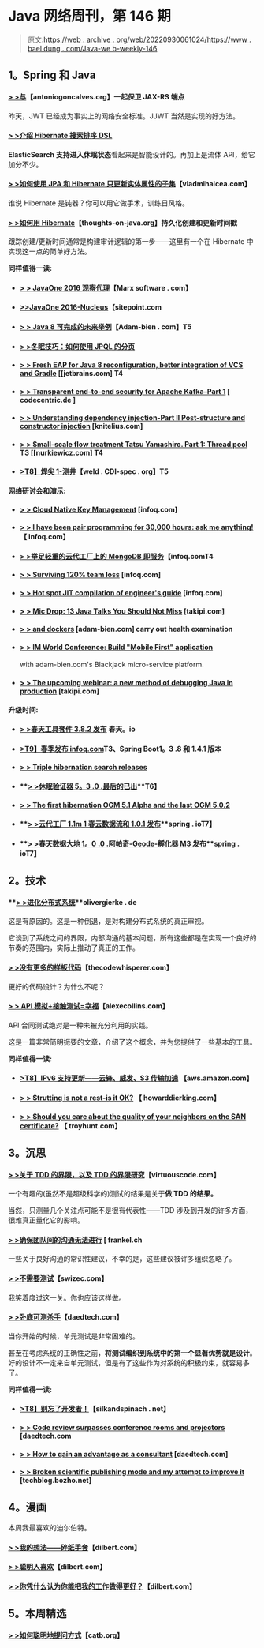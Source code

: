 # Java 网络周刊，第 146 期

> 原文:[https://web . archive . org/web/20220930061024/https://www . bael dung . com/Java-we b-weekly-146](https://web.archive.org/web/20220930061024/https://www.baeldung.com/java-web-weekly-146)

## **1。Spring 和 Java**

#### **[> >与](https://web.archive.org/web/20220812055044/https://antoniogoncalves.org/2016/10/03/securing-jax-rs-endpoints-with-jwt/)**【antoniogoncalves.org】一起保卫 JAX-RS 端点

昨天，JWT 已经成为事实上的网络安全标准。JJWT 当然是实现的好方法。

#### **[> >介绍 Hibernate 搜索排序 DSL](https://web.archive.org/web/20220812055044/http://in.relation.to/2016/10/10/introducing-hibernate-search-sort-dsl/)**

**ElasticSearch 支持进入休眠状态**看起来是智能设计的。再加上是流体 API，给它加分不少。

#### **[> >如何使用 JPA 和 Hibernate 只更新实体属性的子集](https://web.archive.org/web/20220812055044/https://vladmihalcea.com/2016/10/11/how-to-update-only-a-subset-of-entity-attributes-using-jpa-and-hibernate/)**【vladmihalcea.com】

谁说 Hibernate 是钝器？你可以用它做手术，训练日风格。

#### **[> >如何用 Hibernate](https://web.archive.org/web/20220812055044/http://www.thoughts-on-java.org/persist-creation-update-timestamps-hibernate/)**【thoughts-on-java.org】持久化创建和更新时间戳

跟踪创建/更新时间通常是构建审计逻辑的第一步——这里有一个在 Hibernate 中实现这一点的简单好方法。

**同样值得一读:**

*   #### **[> > JavaOne 2016 观察代理](https://web.archive.org/web/20220812055044/https://marxsoftware.blogspot.com/2016/10/javaone-2016-observations-by-proxy.html)**【Marx software . com】

*   #### **[>>JavaOne 2016-Nucleus](https://web.archive.org/web/20220812055044/https://www.sitepoint.com/javaone-2016-nucleus/)**【sitepoint.com

*   #### **[> > Java 8 可完成的未来举例](https://web.archive.org/web/20220812055044/http://www.adam-bien.com/roller/abien/entry/java_8_completablefuture_example)**【Adam-bien . com】T5

*   #### **[> >冬眠技巧：如何使用 JPQL 的分页](https://web.archive.org/web/20220812055044/http://www.thoughts-on-java.org/hibernate-tips-use-pagination-jpql/)**

*   #### **[> > Fresh EAP for Java 8 reconfiguration, better integration of VCS and Gradle](https://web.archive.org/web/20220812055044/https://blog.jetbrains.com/idea/2016/10/intellij-idea-2016-3-eap-refactorings-to-java-8-vcs-integration-and-gradle/)** [[jetbrains.com] T4

*   #### **[> > Transparent end-to-end security for Apache Kafka–Part 1](https://web.archive.org/web/20220812055044/https://blog.codecentric.de/en/2016/10/transparent-end-end-security-apache-kafka-part-1/)** [ codecentric.de ]

*   #### **[> > Understanding dependency injection-Part II Post-structure and constructor injection](https://web.archive.org/web/20220812055044/https://www.knitelius.com/2016/10/05/understanding-dependency-injection-part-2-postconstruct-and-constructor-injection/)** [knitelius.com]

*   #### **[> > Small-scale flow treatment Tatsu Yamashiro. Part 1: Thread pool](https://web.archive.org/web/20220812055044/http://www.nurkiewicz.com/2016/10/small-scale-stream-processing-kata-part.html) T3 [[nurkiewicz.com] T4**

*   #### **[>T8】焊尖 1-测井](https://web.archive.org/web/20220812055044/http://weld.cdi-spec.org/news/2016/10/01/tip1-logging/)**【weld . CDI-spec . org】T5

**网络研讨会和演示:**

*   #### **[> > Cloud Native Key Management](https://web.archive.org/web/20220812055044/https://www.infoq.com/presentations/cloud-native-key-management)** [infoq.com]

*   #### **[> > I have been pair programming for 30,000 hours: ask me anything!](https://web.archive.org/web/20220812055044/https://www.infoq.com/presentations/panel-pair-programming)** 【 infoq.com】

*   #### **[> >举足轻重的云代工厂上的 MongoDB 即服务](https://web.archive.org/web/20220812055044/https://www.infoq.com/presentations/mongodb-cloud-foundry)【infoq.comT4**

*   #### **[> > Surviving 120% team loss](https://web.archive.org/web/20220812055044/https://www.infoq.com/presentations/team-change)** [infoq.com]

*   #### **[> > Hot spot JIT compilation of engineer's guide](https://web.archive.org/web/20220812055044/https://www.infoq.com/presentations/openjdk8-hotspot)** [infoq.com]

*   #### **[> > Mic Drop: 13 Java Talks You Should Not Miss](https://web.archive.org/web/20220812055044/http://blog.takipi.com/conference-season-mic-drop-13-java-talks-that-you-shouldnt-miss/)** [takipi.com]

*   #### **[> > and dockers](https://web.archive.org/web/20220812055044/http://www.adam-bien.com/roller/abien/entry/implementing_health_checks_with_docker)** [adam-bien.com] carry out health examination

*   #### **[> > IM World Conference: Build "Mobile First" application](https://web.archive.org/web/20220812055044/http://www.adam-bien.com/roller/abien/entry/imworld_session_building_mobile_first)**

    with adam-bien.com's Blackjack micro-service platform.
*   #### **[> > The upcoming webinar: a new method of debugging Java in production](https://web.archive.org/web/20220812055044/http://blog.takipi.com/upcoming-webinar-the-new-way-to-debug-java-in-production/)** [takipi.com]

**升级时间:**

*   #### **[> >春天工具套件 3.8.2 发布](https://web.archive.org/web/20220812055044/https://spring.io/blog/2016/10/07/spring-tool-suite-3-8-2-released)** 春天。io

*   #### **[>T9】春季发布 infoq.com](https://web.archive.org/web/20220812055044/https://www.infoq.com/news/2016/10/spring-releases-boot)T3、Spring Boot1。3 .8 和 1.4.1 版本**

*   #### **[> > Triple hibernation search releases](https://web.archive.org/web/20220812055044/http://in.relation.to/2016/10/06/TripleHibernateSearchRelease/)**

*   #### **[> >休眠验证器 5。3 .0 .最后的已出](https://web.archive.org/web/20220812055044/http://in.relation.to/2016/10/11/hibernate-validator-530-final-out/)**T6】

*   #### **[> > The first hibernation OGM 5.1 Alpha and the last OGM 5.0.2](https://web.archive.org/web/20220812055044/http://in.relation.to/2016/10/10/hibernate-ogm-5-1-alpha-and-5-0-2-released/)**

*   #### **[> >云代工厂 1.1m 1 春云数据流和 1.0.1 发布](https://web.archive.org/web/20220812055044/https://spring.io/blog/2016/10/06/spring-cloud-data-flow-for-cloud-foundry-1-1m1-and-1-0-1-released)**spring . ioT7】

*   #### **[> >春天数据大地 1。0 .0 .阿帕奇-Geode-孵化器 M3 发布](https://web.archive.org/web/20220812055044/https://spring.io/blog/2016/10/11/spring-data-geode-1-0-0-apache-geode-incubating-m3-released)**spring . ioT7】

## **2。技术**

#### **[> >进化分布式系统](https://web.archive.org/web/20220812055044/http://olivergierke.de/2016/10/evolving-distributed-systems/)**olivergierke . de

这是有原因的。这是一种倒退，是对构建分布式系统的真正审视。

它谈到了系统之间的界限，内部沟通的基本问题，所有这些都是在实现一个良好的节奏的范围内，实际上推动了真正的工作。

#### **[> >没有更多的样板代码](https://web.archive.org/web/20220812055044/http://blog.thecodewhisperer.com/permalink/no-more-boilerplate-code)**【thecodewhisperer.com】

更好的代码设计？为什么不呢？

#### **[> > API 模拟+接触测试=幸福](https://web.archive.org/web/20220812055044/http://www.alexecollins.com/api-simulation-plus-contact-testing-equals-happiness/)**【alexecollins.com】

API 合同测试绝对是一种未被充分利用的实践。

这是一篇非常简明扼要的文章，介绍了这个概念，并为您提供了一些基本的工具。

**同样值得一读:**

*   #### **[>T8】IPv6 支持更新——云锋、威发、S3 传输加速](https://web.archive.org/web/20220812055044/https://aws.amazon.com/blogs/aws/ipv6-support-update-cloudfront-waf-and-s3-transfer-acceleration/)** 【aws.amazon.com】

*   #### **[> > Strutting is not a rest-is it OK?](https://web.archive.org/web/20220812055044/http://blog.howarddierking.com/2016/10/07/swagger-ain-t-rest-is-that-ok/)** 【 howarddierking.com】

*   #### **[> > Should you care about the quality of your neighbors on the SAN certificate?](https://web.archive.org/web/20220812055044/https://www.troyhunt.com/should-you-care-about-the-quality-of-your-neighbours-on-a-san-certificate/)** 【 troyhunt.com】

## **3。沉思**

#### **[> >关于 TDD 的界限，以及 TDD 的界限研究](https://web.archive.org/web/20220812055044/http://www.virtuouscode.com/2016/10/07/on-the-limits-of-tdd-and-the-limits-of-studies-of-tdd/)**【virtuouscode.com】

一个有趣的(虽然不是超级科学的)测试的结果是关于**做 TDD 的结果。**

当然，只测量几个关注点可能不是很有代表性——TDD 涉及到开发的许多方面，很难真正量化它的影响。

#### **[> >确保团队间的沟通无法进行](https://web.archive.org/web/20220812055044/https://blog.frankel.ch/making-sure-inter-teams-communication-doesnt-work/#gsc.tab=0)** [ frankel.ch

一些关于良好沟通的常识性建议，不幸的是，这些建议被许多组织忽略了。

#### **[> >不需要测试](https://web.archive.org/web/20220812055044/https://swizec.com/blog/dont-need-tests/swizec/7095)**【swizec.com】

我笑着度过这一关。你也应该这样做。

#### **[> >卧底可测杀手](https://web.archive.org/web/20220812055044/http://www.daedtech.com/undercover-testability-killers/)**【daedtech.com】

当你开始的时候，单元测试是非常困难的。

甚至在考虑系统的正确性之前，**将测试编织到系统中的第一个显著优势就是设计**。好的设计不一定来自单元测试，但是有了这些作为对系统的积极约束，就容易多了。

**同样值得一读:**

*   #### **[>T8】别忘了开发者！](https://web.archive.org/web/20220812055044/https://silkandspinach.net/2016/10/06/dont-forget-the-developers/)**【silkandspinach . net】

*   #### **[> > Code review surpasses conference rooms and projectors](https://web.archive.org/web/20220812055044/http://www.daedtech.com/code-review-beyond-meeting-rooms-projectors/)** [daedtech.com

*   #### **[> > How to gain an advantage as a consultant](https://web.archive.org/web/20220812055044/http://www.daedtech.com/get-edge-consultant/)** [daedtech.com]

*   #### **[> > Broken scientific publishing mode and my attempt to improve it](https://web.archive.org/web/20220812055044/https://techblog.bozho.net/broken-scientific-publishing-model-attempt-improve/)** [techblog.bozho.net]

## **4。漫画**

本周我最喜欢的迪尔伯特。

#### **[> >我的想法——碎纸手套](https://web.archive.org/web/20220812055044/http://dilbert.com/strip/2012-06-02)**【dilbert.com】

#### **[> >聪明人喜欢](https://web.archive.org/web/20220812055044/http://dilbert.com/strip/2012-06-13)**【dilbert.com】

#### **[> >你凭什么认为你能把我的工作做得更好？](https://web.archive.org/web/20220812055044/http://dilbert.com/strip/2012-06-06)**【dilbert.com】

## **5。本周精选**

#### **[> >如何聪明地提问方式](https://web.archive.org/web/20220812055044/http://www.catb.org/esr/faqs/smart-questions.html)**【catb.org】